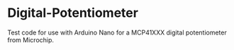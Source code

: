 # Digital-Potentiometer
Test code for use with Arduino Nano for a MCP41XXX digital potentiometer from Microchip.
